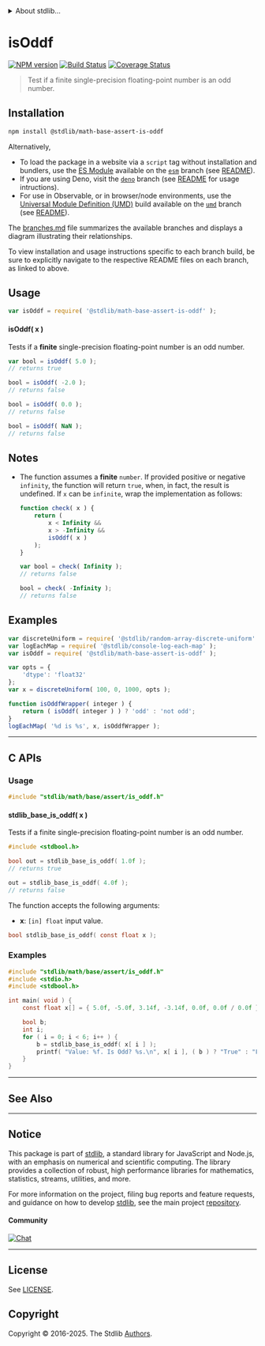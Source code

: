 <!--

@license Apache-2.0

Copyright (c) 2024 The Stdlib Authors.

Licensed under the Apache License, Version 2.0 (the "License");
you may not use this file except in compliance with the License.
You may obtain a copy of the License at

   http://www.apache.org/licenses/LICENSE-2.0

Unless required by applicable law or agreed to in writing, software
distributed under the License is distributed on an "AS IS" BASIS,
WITHOUT WARRANTIES OR CONDITIONS OF ANY KIND, either express or implied.
See the License for the specific language governing permissions and
limitations under the License.

-->


<details>
  <summary>
    About stdlib...
  </summary>
  <p>We believe in a future in which the web is a preferred environment for numerical computation. To help realize this future, we've built stdlib. stdlib is a standard library, with an emphasis on numerical and scientific computation, written in JavaScript (and C) for execution in browsers and in Node.js.</p>
  <p>The library is fully decomposable, being architected in such a way that you can swap out and mix and match APIs and functionality to cater to your exact preferences and use cases.</p>
  <p>When you use stdlib, you can be absolutely certain that you are using the most thorough, rigorous, well-written, studied, documented, tested, measured, and high-quality code out there.</p>
  <p>To join us in bringing numerical computing to the web, get started by checking us out on <a href="https://github.com/stdlib-js/stdlib">GitHub</a>, and please consider <a href="https://opencollective.com/stdlib">financially supporting stdlib</a>. We greatly appreciate your continued support!</p>
</details>

# isOddf

[![NPM version][npm-image]][npm-url] [![Build Status][test-image]][test-url] [![Coverage Status][coverage-image]][coverage-url] <!-- [![dependencies][dependencies-image]][dependencies-url] -->

> Test if a finite single-precision floating-point number is an odd number.

<section class="installation">

## Installation

```bash
npm install @stdlib/math-base-assert-is-oddf
```

Alternatively,

-   To load the package in a website via a `script` tag without installation and bundlers, use the [ES Module][es-module] available on the [`esm`][esm-url] branch (see [README][esm-readme]).
-   If you are using Deno, visit the [`deno`][deno-url] branch (see [README][deno-readme] for usage intructions).
-   For use in Observable, or in browser/node environments, use the [Universal Module Definition (UMD)][umd] build available on the [`umd`][umd-url] branch (see [README][umd-readme]).

The [branches.md][branches-url] file summarizes the available branches and displays a diagram illustrating their relationships.

To view installation and usage instructions specific to each branch build, be sure to explicitly navigate to the respective README files on each branch, as linked to above.

</section>

<section class="usage">

## Usage

```javascript
var isOddf = require( '@stdlib/math-base-assert-is-oddf' );
```

#### isOddf( x )

Tests if a **finite** single-precision floating-point number is an odd number.

```javascript
var bool = isOddf( 5.0 );
// returns true

bool = isOddf( -2.0 );
// returns false

bool = isOddf( 0.0 );
// returns false

bool = isOddf( NaN );
// returns false
```

</section>

<!-- /.usage -->

<section class="notes">

## Notes

-   The function assumes a **finite** `number`. If provided positive or negative `infinity`, the function will return `true`, when, in fact, the result is undefined. If `x` can be `infinite`, wrap the implementation as follows:

    ```javascript
    function check( x ) {
        return (
            x < Infinity &&
            x > -Infinity &&
            isOddf( x )
        );
    }

    var bool = check( Infinity );
    // returns false

    bool = check( -Infinity );
    // returns false
    ```

</section>

<!-- /.notes -->

<section class="examples">

## Examples

<!-- eslint no-undef: "error" -->

```javascript
var discreteUniform = require( '@stdlib/random-array-discrete-uniform' );
var logEachMap = require( '@stdlib/console-log-each-map' );
var isOddf = require( '@stdlib/math-base-assert-is-oddf' );

var opts = {
    'dtype': 'float32'
};
var x = discreteUniform( 100, 0, 1000, opts );

function isOddfWrapper( integer ) {
    return ( isOddf( integer ) ) ? 'odd' : 'not odd';
}
logEachMap( '%d is %s', x, isOddfWrapper );
```

</section>

<!-- /.examples -->

<!-- C interface documentation. -->

* * *

<section class="c">

## C APIs

<!-- Section to include introductory text. Make sure to keep an empty line after the intro `section` element and another before the `/section` close. -->

<section class="intro">

</section>

<!-- /.intro -->

<!-- C usage documentation. -->

<section class="usage">

### Usage

```c
#include "stdlib/math/base/assert/is_oddf.h"
```

#### stdlib_base_is_oddf( x )

Tests if a finite single-precision floating-point number is an odd number.

```c
#include <stdbool.h>

bool out = stdlib_base_is_oddf( 1.0f );
// returns true

out = stdlib_base_is_oddf( 4.0f );
// returns false
```

The function accepts the following arguments:

-   **x**: `[in] float` input value.

```c
bool stdlib_base_is_oddf( const float x );
```

</section>

<!-- /.usage -->

<!-- C API usage notes. Make sure to keep an empty line after the `section` element and another before the `/section` close. -->

<section class="notes">

</section>

<!-- /.notes -->

<!-- C API usage examples. -->

<section class="examples">

### Examples

```c
#include "stdlib/math/base/assert/is_oddf.h"
#include <stdio.h>
#include <stdbool.h>

int main( void ) {
    const float x[] = { 5.0f, -5.0f, 3.14f, -3.14f, 0.0f, 0.0f / 0.0f };

    bool b;
    int i;
    for ( i = 0; i < 6; i++ ) {
        b = stdlib_base_is_oddf( x[ i ] );
        printf( "Value: %f. Is Odd? %s.\n", x[ i ], ( b ) ? "True" : "False" );
    }
}
```

</section>

<!-- /.examples -->

</section>

<!-- /.c -->

<!-- Section for related `stdlib` packages. Do not manually edit this section, as it is automatically populated. -->

<section class="related">

* * *

## See Also

</section>

<!-- /.related -->

<!-- Section for all links. Make sure to keep an empty line after the `section` element and another before the `/section` close. -->


<section class="main-repo" >

* * *

## Notice

This package is part of [stdlib][stdlib], a standard library for JavaScript and Node.js, with an emphasis on numerical and scientific computing. The library provides a collection of robust, high performance libraries for mathematics, statistics, streams, utilities, and more.

For more information on the project, filing bug reports and feature requests, and guidance on how to develop [stdlib][stdlib], see the main project [repository][stdlib].

#### Community

[![Chat][chat-image]][chat-url]

---

## License

See [LICENSE][stdlib-license].


## Copyright

Copyright &copy; 2016-2025. The Stdlib [Authors][stdlib-authors].

</section>

<!-- /.stdlib -->

<!-- Section for all links. Make sure to keep an empty line after the `section` element and another before the `/section` close. -->

<section class="links">

[npm-image]: http://img.shields.io/npm/v/@stdlib/math-base-assert-is-oddf.svg
[npm-url]: https://npmjs.org/package/@stdlib/math-base-assert-is-oddf

[test-image]: https://github.com/stdlib-js/math-base-assert-is-oddf/actions/workflows/test.yml/badge.svg?branch=main
[test-url]: https://github.com/stdlib-js/math-base-assert-is-oddf/actions/workflows/test.yml?query=branch:main

[coverage-image]: https://img.shields.io/codecov/c/github/stdlib-js/math-base-assert-is-oddf/main.svg
[coverage-url]: https://codecov.io/github/stdlib-js/math-base-assert-is-oddf?branch=main

<!--

[dependencies-image]: https://img.shields.io/david/stdlib-js/math-base-assert-is-oddf.svg
[dependencies-url]: https://david-dm.org/stdlib-js/math-base-assert-is-oddf/main

-->

[chat-image]: https://img.shields.io/gitter/room/stdlib-js/stdlib.svg
[chat-url]: https://app.gitter.im/#/room/#stdlib-js_stdlib:gitter.im

[stdlib]: https://github.com/stdlib-js/stdlib

[stdlib-authors]: https://github.com/stdlib-js/stdlib/graphs/contributors

[umd]: https://github.com/umdjs/umd
[es-module]: https://developer.mozilla.org/en-US/docs/Web/JavaScript/Guide/Modules

[deno-url]: https://github.com/stdlib-js/math-base-assert-is-oddf/tree/deno
[deno-readme]: https://github.com/stdlib-js/math-base-assert-is-oddf/blob/deno/README.md
[umd-url]: https://github.com/stdlib-js/math-base-assert-is-oddf/tree/umd
[umd-readme]: https://github.com/stdlib-js/math-base-assert-is-oddf/blob/umd/README.md
[esm-url]: https://github.com/stdlib-js/math-base-assert-is-oddf/tree/esm
[esm-readme]: https://github.com/stdlib-js/math-base-assert-is-oddf/blob/esm/README.md
[branches-url]: https://github.com/stdlib-js/math-base-assert-is-oddf/blob/main/branches.md

[stdlib-license]: https://raw.githubusercontent.com/stdlib-js/math-base-assert-is-oddf/main/LICENSE

<!-- <related-links> -->

<!-- </related-links> -->

</section>

<!-- /.links -->
